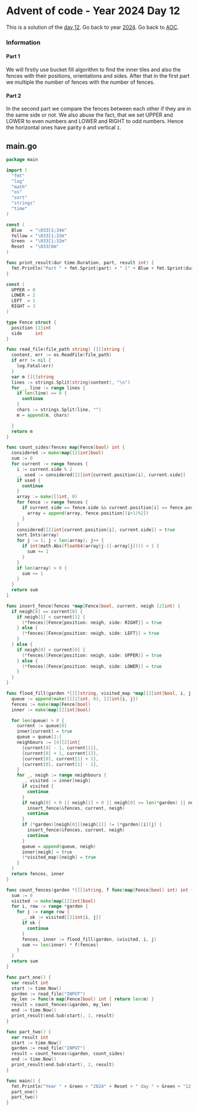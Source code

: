 # Advent of code - Year 2024 Day 12

This is a solution of the [day 12](https://adventofcode.com/2024/day/12). Go back to year [2024](2024.md). Go back to [AOC](../adventofcode.md).

### Information

#### Part 1

We will firstly use bucket fill algorithm to find the inner tiles and also the fences with their positions, orientations and sides. After that in the first part we multiple the number of fences with the number of fences.

#### Part 2

In the second part we compare the fences between each other if they are in the same side or not. We also abuse the fact, that we set UPPER and LOWER to even numbers and LOWER and RIGHT to odd numbers. Hence the horizontal ones have parity `0` and vertical `1`.

## main.go

```go
package main

import (
  "fmt"
  "log"
  "math"
  "os"
  "sort"
  "strings"
  "time"
)

const (
  Blue   = "\033[1;34m"
  Yellow = "\033[1;33m"
  Green  = "\033[1;32m"
  Reset  = "\033[0m"
)

func print_result(dur time.Duration, part, result int) {
  fmt.Println("Part " + fmt.Sprint(part) + " [" + Blue + fmt.Sprint(dur) + Reset + "]: " + Yellow + fmt.Sprint(result) + Reset)
}

const (
  UPPER = 0
  LOWER = 2
  LEFT  = 1
  RIGHT = 3
)

type Fence struct {
  position [2]int
  side     int
}

func read_file(file_path string) [][]string {
  content, err := os.ReadFile(file_path)
  if err != nil {
    log.Fatal(err)
  }
  var m [][]string
  lines := strings.Split(string(content), "\n")
  for _, line := range lines {
    if len(line) == 0 {
      continue
    }
    chars := strings.Split(line, "")
    m = append(m, chars)

  }
  return m
}

func count_sides(fences map[Fence]bool) int {
  considered := make(map[[2]int]bool)
  sum := 0
  for current := range fences {
    i := current.side % 2
    _, used := considered[[2]int{current.position[i], current.side}]
    if used {
      continue
    }
    array := make([]int, 0)
    for fence := range fences {
      if current.side == fence.side && current.position[i] == fence.position[i] {
        array = append(array, fence.position[(i+1)%2])
      }
    }
    considered[[2]int{current.position[i], current.side}] = true
    sort.Ints(array)
    for j := 1; j < len(array); j++ {
      if int(math.Abs(float64(array[j-1]-array[j]))) > 1 {
        sum += 1
      }
    }
    if len(array) > 0 {
      sum += 1
    }
  }
  return sum
}

func insert_fence(fences *map[Fence]bool, current, neigh [2]int) {
  if neigh[0] == current[0] {
    if neigh[1] < current[1] {
      (*fences)[Fence{position: neigh, side: RIGHT}] = true
    } else {
      (*fences)[Fence{position: neigh, side: LEFT}] = true
    }
  } else {
    if neigh[0] < current[0] {
      (*fences)[Fence{position: neigh, side: UPPER}] = true
    } else {
      (*fences)[Fence{position: neigh, side: LOWER}] = true
    }
  }
}

func flood_fill(garden *[][]string, visited_map *map[[2]int]bool, i, j int) (map[Fence]bool, map[[2]int]bool) {
  queue := append(make([][2]int, 0), [2]int{i, j})
  fences := make(map[Fence]bool)
  inner := make(map[[2]int]bool)

  for len(queue) > 0 {
    current := queue[0]
    inner[current] = true
    queue = queue[1:]
    neighbours := [4][2]int{
      {current[0] - 1, current[1]},
      {current[0] + 1, current[1]},
      {current[0], current[1] + 1},
      {current[0], current[1] - 1},
    }
    for _, neigh := range neighbours {
      _, visited := inner[neigh]
      if visited {
        continue
      }
      if neigh[0] < 0 || neigh[1] < 0 || neigh[0] >= len(*garden) || neigh[1] >= len((*garden)[0]) {
        insert_fence(&fences, current, neigh)
        continue
      }
      if (*garden)[neigh[0]][neigh[1]] != (*garden)[i][j] {
        insert_fence(&fences, current, neigh)
        continue
      }
      queue = append(queue, neigh)
      inner[neigh] = true
      (*visited_map)[neigh] = true
    }
  }
  return fences, inner
}

func count_fences(garden *[][]string, f func(map[Fence]bool) int) int {
  sum := 0
  visited := make(map[[2]int]bool)
  for i, row := range *garden {
    for j := range row {
      _, ok := visited[[2]int{i, j}]
      if ok {
        continue
      }
      fences, inner := flood_fill(garden, &visited, i, j)
      sum += len(inner) * f(fences)
    }
  }
  return sum
}

func part_one() {
  var result int
  start := time.Now()
  garden := read_file("INPUT")
  my_len := func(m map[Fence]bool) int { return len(m) }
  result = count_fences(&garden, my_len)
  end := time.Now()
  print_result(end.Sub(start), 1, result)
}

func part_two() {
  var result int
  start := time.Now()
  garden := read_file("INPUT")
  result = count_fences(&garden, count_sides)
  end := time.Now()
  print_result(end.Sub(start), 2, result)
}

func main() {
  fmt.Println("Year " + Green + "2024" + Reset + " day " + Green + "12 - Garden Groups" + Reset)
  part_one()
  part_two()
}
```

